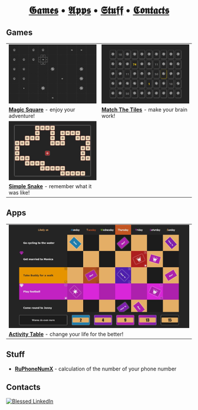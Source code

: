 <h1 align="center">
    <a href="#1">𝕲𝖆𝖒𝖊𝖘</a> &bull; <a href="#2">𝕬𝖕𝖕𝖘</a> &bull; <a href="#3">𝕾𝖙𝖚𝖋𝖋</a> &bull; <a href="#4">𝕮𝖔𝖓𝖙𝖆𝖈𝖙𝖘</a>
</h1>

## <a id="1">Games</a>

<table>
    <tr>
        <td><a href="https://papaproger.github.io/magicsquare/"><img src="magicsquare.jpg" alt="Magic Square" title="Play it now!" /></a></td>
        <td><a href="https://papaproger.github.io/matchthetiles/"><img src="matchthetiles.jpg" alt="Match The Tiles" title="Play it now!" /></a></td>
    </tr>
    <tr>
        <td width="50%"><a href="https://github.com/papaproger/magicsquare"><b>Magic Square</b></a> - enjoy your adventure!</td>
        <td width="50%"><a href="https://github.com/papaproger/matchthetiles"><b>Match The Tiles</b></a> - make your brain work!</td>
    </tr>
    <tr>
        <td><a href="https://papaproger.github.io/simplesnake/"><img src="simplesnake.jpg" alt="Simple Snake" title="Play it now!" /></a></td>
        <td></td>
    </tr>
    <tr>
        <td width="50%"><a href="https://github.com/papaproger/simplesnake"><b>Simple Snake</b></a> - remember what it was like!</td>
        <td width="50%"></td>
    </tr>
</table>

## <a id="2">Apps</a>

<table>
    <tr>
        <td><a href="https://papaproger.github.io/activitytable/"><img src="activitytable.jpg" alt="Activity Table" title="Have a go!" /></a></td>
    </tr>
    <tr>
        <td><a href="https://github.com/papaproger/activitytable"><b>Activity Table</b></a> - change your life for the better!</td>
    </tr>
</table>

## <a id="3">Stuff</a>

* **[RuPhoneNumX](https://github.com/papaproger/RuPhoneNumX)** - calculation of the number of your phone number

## <a id="4">Contacts</a>

[![Blessed LinkedIn](https://img.shields.io/badge/blessed&bull;linkedin-%230077B5.svg?style=for-the-badge&logo=linkedin&logoColor=white)][LinkedIn]

[LinkedIn]: https://www.linkedin.com/in/papaproger/
